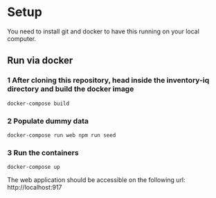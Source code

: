 # Setup
You need to install git and docker to have this running on your local computer.

## Run via docker
### 1 After cloning this repository, head inside the inventory-iq directory and build the docker image
```
docker-compose build
```
### 2 Populate dummy data
```
docker-compose run web npm run seed
```
### 3 Run the containers
```
docker-compose up
```

The web application should be accessible on the following url: http://localhost:917
